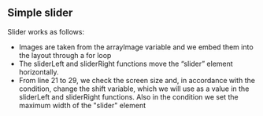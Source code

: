 ## Simple slider

Slider works as follows:

- Images are taken from the arrayImage variable and we embed them into the layout through a for loop
- The sliderLeft and sliderRight functions move the “slider” element horizontally.
- From line 21 to 29, we check the screen size and, in accordance with the condition, change the shift variable, which we will use as a value in the sliderLeft and sliderRight functions. Also in the condition we set the maximum width of the "slider" element
